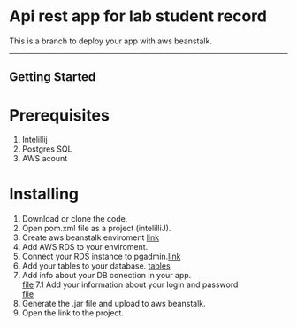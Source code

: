 # Api rest app for lab student record
This is a branch to deploy your app with aws beanstalk. 

---

## Getting Started

# Prerequisites
1. Intelillij
2. Postgres SQL
3. AWS acount
   
# Installing
1. Download or clone the code.
2. Open  pom.xml file as a project (intelilliJ).
3. Create aws beanstalk enviroment [link](https://docs.aws.amazon.com/elasticbeanstalk/latest/dg/java-getstarted.html) 
4. Add AWS RDS to your enviroment. 
5. Connect your RDS instance to pgadmin.[link](https://docs.aws.amazon.com/AmazonRDS/latest/UserGuide/USER_ConnectToPostgreSQLInstance.html)
6. Add your tables to your database. [tables](https://github.com/josebuenogar1/laboratoryStudents/blob/main/README.md#database)
7. Add info about your DB conection in your app. <br/>
   [file](https://github.com/josebuenogar1/laboratoryStudents/blob/aws_rds/src/main/resources/application.properties) 
7.1 Add your information about your login and password  <br>
   [file](https://github.com/josebuenogar1/laboratoryStudents/blob/aws_rds/src/main/java/laboratoryestudents/app/configuration/SecurityConfig.java) 
8. Generate the .jar file and upload to aws beanstalk.
9. Open the link to the project.


